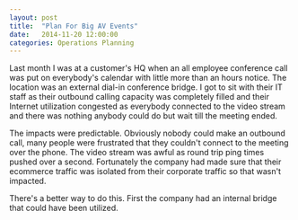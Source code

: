 ```yaml
---
layout: post
title:  "Plan For Big AV Events"
date:   2014-11-20 12:00:00
categories: Operations Planning
---
```

Last month I was at a customer's HQ when an all employee conference call was put on everybody's calendar with little more than an hours notice. The location was an external dial-in conference bridge. I got to sit with their IT staff as their outbound calling capacity was completely filled and their Internet utilization congested as everybody connected to the video stream and there was nothing anybody could do but wait till the meeting ended.

The impacts were predictable. Obviously nobody could make an outbound call, many people were frustrated that they couldn't connect to the meeting over the phone. The video stream was awful as round trip ping times pushed over a second. Fortunately the company had made sure that their ecommerce traffic was isolated from their corporate traffic so that wasn't impacted.

There's a better way to do this. First the company had an internal bridge that could have been utilized.
